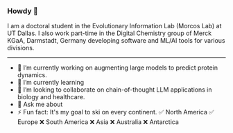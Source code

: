 ### Howdy 👋

I am a doctoral student in the Evolutionary Information Lab (Morcos Lab) at UT Dallas. 
I also work part-time in the Digital Chemistry group of Merck KGaA, Darmstadt, Germany developing software and ML/AI tools for various divisions.

------

- 🔭 I’m currently working on augmenting large models to predict protein dynamics.
- 🌱 I’m currently learning 
- 👯 I’m looking to collaborate on chain-of-thought LLM applications in biology and healthcare.
- 💬 Ask me about 
- ⚡ Fun fact: It's my goal to ski on every continent.
  :white_check_mark: North America
  :white_check_mark: Europe
  :x: South America
  :x: Asia
  :x: Australia
  :x: Antarctica

